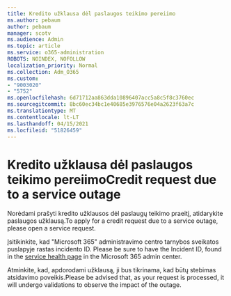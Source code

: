 ```yaml
---
title: Kredito užklausa dėl paslaugos teikimo pereiimo
ms.author: pebaum
author: pebaum
manager: scotv
ms.audience: Admin
ms.topic: article
ms.service: o365-administration
ROBOTS: NOINDEX, NOFOLLOW
localization_priority: Normal
ms.collection: Adm_O365
ms.custom:
- "9003020"
- "5752"
ms.openlocfilehash: 6d71712aa863dda10896407acc5a8c5f8c3760ec
ms.sourcegitcommit: 8bc60ec34bc1e40685e3976576e04a2623f63a7c
ms.translationtype: MT
ms.contentlocale: lt-LT
ms.lasthandoff: 04/15/2021
ms.locfileid: "51826459"
---
```

# <a name="credit-request-due-to-a-service-outage"></a><span data-ttu-id="aa36d-102">Kredito užklausa dėl paslaugos teikimo pereiimo</span><span class="sxs-lookup"><span data-stu-id="aa36d-102">Credit request due to a service outage</span></span>

<span data-ttu-id="aa36d-103">Norėdami prašyti kredito užklausos dėl paslaugų teikimo praeitį, atidarykite paslaugos užklausą.</span><span class="sxs-lookup"><span data-stu-id="aa36d-103">To apply for a credit request due to a service outage, please open a service request.</span></span>

<span data-ttu-id="aa36d-104">Įsitikinkite, kad "Microsoft 365" administravimo centro tarnybos sveikatos puslapyje rastas incidento ID. [](https://docs.microsoft.com/office365/enterprise/view-service-health)</span><span class="sxs-lookup"><span data-stu-id="aa36d-104">Please be sure to have the Incident ID, found in the [service health page](https://docs.microsoft.com/office365/enterprise/view-service-health) in the Microsoft 365 admin center.</span></span>

<span data-ttu-id="aa36d-105">Atminkite, kad, apdorodami užklausą, ji bus tikrinama, kad būtų stebimas atsidavimo poveikis.</span><span class="sxs-lookup"><span data-stu-id="aa36d-105">Please be advised that, as your request is processed, it will undergo validations to observe the impact of the outage.</span></span>
